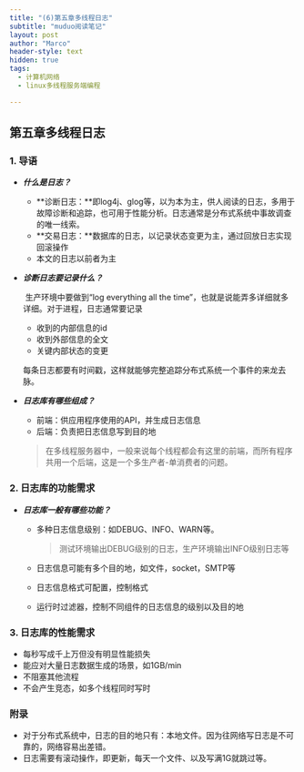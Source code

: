 ```yaml
---
title: "(6)第五章多线程日志"
subtitle: "muduo阅读笔记"
layout: post
author: "Marco"
header-style: text
hidden: true
tags:
  - 计算机网络
  - linux多线程服务端编程

---
```


 ## 第五章多线程日志

### 1. 导语

- ***什么是日志？***

  - **诊断日志：**即log4j、glog等，以为本为主，供人阅读的日志，多用于故障诊断和追踪，也可用于性能分析。日志通常是分布式系统中事故调查的唯一线索。
  - **交易日志：**数据库的日志，以记录状态变更为主，通过回放日志实现回滚操作
  - 本文的日志以前者为主

- ***诊断日志要记录什么？***

  ​	生产环境中要做到“log  everything all the time”，也就是说能弄多详细就多详细。对于进程，日志通常要记录

  - 收到的内部信息的id
  - 收到外部信息的全文
  - 关键内部状态的变更

  ​	每条日志都要有时间戳，这样就能够完整追踪分布式系统一个事件的来龙去脉。

- ***日志库有哪些组成？***

  - 前端：供应用程序使用的API，并生成日志信息
  - 后端：负责把日志信息写到目的地

  > 在多线程服务器中，一般来说每个线程都会有这里的前端，而所有程序共用一个后端，这是一个多生产者-单消费者的问题。

### 2. 日志库的功能需求

- ***日志库一般有哪些功能？***

  - 多种日志信息级别：如DEBUG、INFO、WARN等。

    > 测试环境输出DEBUG级别的日志，生产环境输出INFO级别日志等

  - 日志信息可能有多个目的地，如文件，socket，SMTP等

  - 日志信息格式可配置，控制格式

  - 运行时过滤器，控制不同组件的日志信息的级别以及目的地

### 3. 日志库的性能需求

- 每秒写成千上万但没有明显性能损失
- 能应对大量日志数据生成的场景，如1GB/min
- 不阻塞其他流程
- 不会产生竞态，如多个线程同时写时



### 附录

- 对于分布式系统中，日志的目的地只有：本地文件。因为往网络写日志是不可靠的，网络容易出差错。
- 日志需要有滚动操作，即更新，每天一个文件、以及写满1G就跳过等。